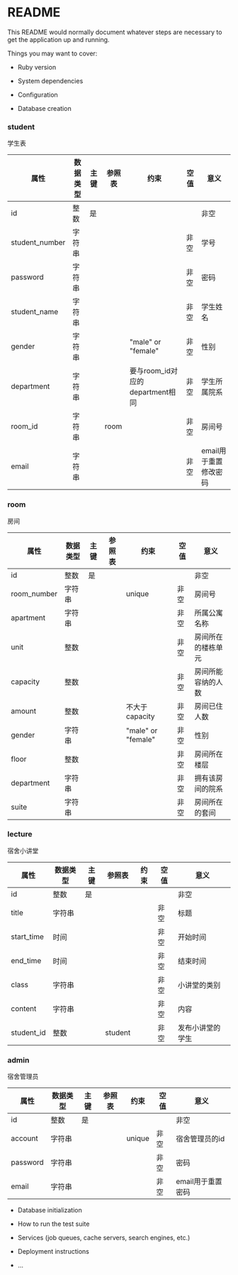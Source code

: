 # README

This README would normally document whatever steps are necessary to get the
application up and running.

Things you may want to cover:

* Ruby version

* System dependencies

* Configuration

* Database creation
### student
学生表

| 属性 | 数据类型 | 主键 | 参照表 | 约束 | 空值 | 意义 |
|-|-|-|-|-|-|-|
| id | 整数 | 是 | | | | 非空 | 自增主键 |
| student_number | 字符串 | | | | 非空 | 学号 |
| password | 字符串 | | | | 非空 | 密码 |
| student_name | 字符串 | | | | 非空 | 学生姓名 |
| gender | 字符串 | | |"male" or "female" | 非空 | 性别 |
| department | 字符串 | | |要与room_id对应的department相同 | 非空 | 学生所属院系 |
| room_id | 字符串 | |room | | 非空 | 房间号 |
| email | 字符串 | | | | 非空 | email用于重置修改密码 |

### room
房间


| 属性 | 数据类型 | 主键 | 参照表 | 约束 | 空值 | 意义 |
|-|-|-|-|-|-|-|
| id | 整数 | 是 | | | | 非空 | 自增主键 |
| room_number | 字符串 | | | unique | 非空 | 房间号 |
| apartment | 字符串 | | | | 非空 | 所属公寓名称 |
| unit | 整数 | | | | 非空 | 房间所在的楼栋单元 |
| capacity | 整数 | | | | 非空 | 房间所能容纳的人数 |
| amount | 整数 | | | 不大于capacity | 非空 | 房间已住人数 |
| gender | 字符串 | | | "male" or "female" | 非空 | 性别 |
| floor | 整数 | | | | 非空 | 房间所在楼层 |
| department | 字符串 | | | | 非空 | 拥有该房间的院系 |
| suite | 字符串 | | | | 非空 | 房间所在的套间 |

### lecture
宿舍小讲堂

| 属性 | 数据类型 | 主键 | 参照表 | 约束 | 空值 | 意义 |
|-|-|-|-|-|-|-|
| id | 整数 | 是 | | | | 非空 | 自增主键 |
| title | 字符串 | | | | 非空 | 标题 |
| start_time | 时间 | | | | 非空 | 开始时间 |
| end_time | 时间 | | | | 非空 | 结束时间 |
| class | 字符串 | | | | 非空 | 小讲堂的类别 |
| content | 字符串 | | | | 非空 | 内容 |
| student_id | 整数 | | student | | 非空 | 发布小讲堂的学生 |

### admin
宿舍管理员

| 属性 | 数据类型 | 主键 | 参照表 | 约束 | 空值 | 意义 |
|-|-|-|-|-|-|-|
| id | 整数 | 是 | | | | 非空 | 自增主键 |
| account | 字符串 | | | unique | 非空 | 宿舍管理员的id |
| password | 字符串 | | | | 非空 | 密码 |
| email | 字符串 | | | | 非空 | email用于重置密码 |

* Database initialization

* How to run the test suite

* Services (job queues, cache servers, search engines, etc.)

* Deployment instructions

* ...
